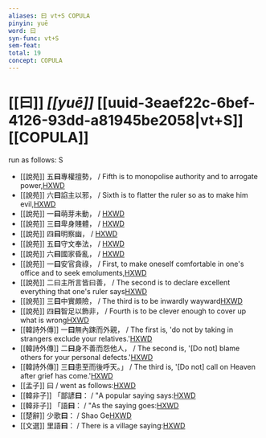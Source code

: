 ```yaml
---
aliases: 曰 vt+S COPULA
pinyin: yuē
word: 曰
syn-func: vt+S
sem-feat: 
total: 19
concept: COPULA 
---
```

# [[曰]] *[[yuē]]*  [[uuid-3eaef22c-6bef-4126-93dd-a81945be2058|vt+S]] [[COPULA]]
run as follows: S
 - [[說苑]] 五**曰**專權擅勢， / Fifth is to monopolise authority and to arrogate power,[HXWD](https://hxwd.org/textview.html?location=CH1a0907_CHANT_002-1a.104)
 - [[說苑]] 六**曰**諂主以邪， / Sixth is to flatter the ruler so as to make him evil,[HXWD](https://hxwd.org/textview.html?location=CH1a0907_CHANT_002-1a.110)
 - [[說苑]] 一**曰**萌芽未動， / [HXWD](https://hxwd.org/textview.html?location=CH1a0907_CHANT_002-1a.17)
 - [[說苑]] 三**曰**卑身賤體， / [HXWD](https://hxwd.org/textview.html?location=CH1a0907_CHANT_002-1a.35)
 - [[說苑]] 四**曰**明察幽， / [HXWD](https://hxwd.org/textview.html?location=CH1a0907_CHANT_002-1a.43)
 - [[說苑]] 五**曰**守文奉法， / [HXWD](https://hxwd.org/textview.html?location=CH1a0907_CHANT_002-1a.52)
 - [[說苑]] 六**曰**國家昏亂， / [HXWD](https://hxwd.org/textview.html?location=CH1a0907_CHANT_002-1a.59)
 - [[說苑]] 一**曰**安官貪祿， / First, to make oneself comfortable in one's office and to seek emoluments,[HXWD](https://hxwd.org/textview.html?location=CH1a0907_CHANT_002-1a.69)
 - [[說苑]] 二曰主所言皆曰善， / The second is to declare excellent everything that one's ruler says[HXWD](https://hxwd.org/textview.html?location=CH1a0907_CHANT_002-1a.80)
 - [[說苑]] 三**曰**中實頗險， / The third is to be inwardly wayward[HXWD](https://hxwd.org/textview.html?location=CH1a0907_CHANT_002-1a.88)
 - [[說苑]] 四**曰**智足以飾非， / Fourth is to be clever enough to cover up what is wrong[HXWD](https://hxwd.org/textview.html?location=CH1a0907_CHANT_002-1a.98)
 - [[韓詩外傳]] 一**曰**無內踈而外親， / The first is, 'do not by taking in strangers exclude your relatives.'[HXWD](https://hxwd.org/textview.html?location=KR1c0066_tls_002-9a.5)
 - [[韓詩外傳]] 二**曰**身不善而怨他人， / The second is, '[Do not] blame others for your personal defects.'[HXWD](https://hxwd.org/textview.html?location=KR1c0066_tls_002-9a.6)
 - [[韓詩外傳]] 三**曰**患至而後呼天。」 / The third is, '[Do not] call on Heaven after grief has come.'[HXWD](https://hxwd.org/textview.html?location=KR1c0066_tls_002-9a.7)
 - [[孟子]] 曰 / went as follows:[HXWD](https://hxwd.org/textview.html?location=KR1h0001_tls_003-12a.17)
 - [[韓非子]] 「鄙諺**曰**： / "A popular saying says:[HXWD](https://hxwd.org/textview.html?location=KR3c0005_tls_030-16a.3)
 - [[韓非子]] 「語**曰**： / "As the saying goes:[HXWD](https://hxwd.org/textview.html?location=KR3c0005_tls_030-18a.5)
 - [[楚辭]] 少歌**曰**： / Shao Ge[HXWD](https://hxwd.org/textview.html?location=KR4a0001_tls_004-20a.2)
 - [[文選]] 里語**曰**：
                     / There is a village saying:[HXWD](https://hxwd.org/textview.html?location=KR4h0001_tls_052-6a.16)